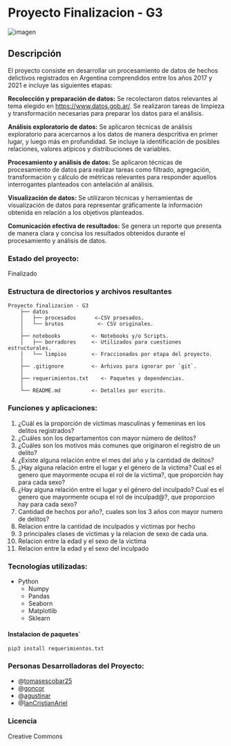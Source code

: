 # Proyecto Finalizacion - G3 
![imagen](https://raw.githubusercontent.com/ianCristianAriel/proc_datos_proyecto_final_G3/main/imagen.png)

## Descripción

El proyecto consiste en desarrollar un procesamiento de datos de hechos delictivos registrados en Argentina comprendidos entre los años 2017 y 2021 e incluye las siguientes etapas:

**Recolección y preparación de datos:** Se recolectaron datos relevantes al tema elegido en https://www.datos.gob.ar/. Se realizaron tareas de limpieza y transformación necesarias para preparar los datos para el análisis.

**Análisis exploratorio de datos:** Se aplicaron técnicas de análisis exploratorio para acercarnos a los datos de manera despcritiva en primer lugar, y luego más en profundidad. Se incluye la identificación de posibles relaciones, valores atípicos y distribuciones de variables.

**Procesamiento y análisis de datos:** Se aplicaron técnicas de procesamiento de datos para realizar tareas como filtrado, agregación, transformación y cálculo de métricas relevantes para responder aquellos interrogantes planteados con antelación al análisis.

**Visualización de datos:** Se utilizaron técnicas y herramientas de visualización de datos para representar gráficamente la información obtenida en relación a los objetivos planteados.

**Comunicación efectiva de resultados:** Se genera un reporte que presenta de manera clara y concisa los resultados obtenidos durante el procesamiento y análisis de datos.

### Estado del proyecto:
Finalizado

### Estructura de directorios y archivos resultantes

    Proyecto finalizacion - G3
        ├── datos
        │   ├── procesados      <-CSV proesados.
        │   └── brutos           <- CSV originales.
        │
        ├── notebooks          <- Notebooks y/o Scripts.
        │   ├── borradores     <- Utilizados para cuestiones estructurales.
        │   └── limpios        <- Fraccionados por etapa del proyecto.
        |
        ├── .gitignore         <- Arhivos para ignorar por `git`.
        │
        ├── requerimientos.txt    <- Paquetes y dependencias.
        │
        └── README.md          <- Detalles por escrito.

### Funciones y aplicaciones:

1. ¿Cuál es la proporción de víctimas masculinas y femeninas en los delitos registrados?
2. ¿Cuáles son los departamentos con mayor número de delitos?
3. ¿Cuáles son los motivos más comunes que originaron el registro de un delito?
4. ¿Existe alguna relación entre el mes del año y la cantidad de delitos?
5. ¿Hay alguna relación entre el lugar y el género de la victima? Cual es el genero que mayormente ocupa el rol de la victima?, que proporción hay para cada sexo?
6. ¿Hay alguna relación entre el lugar y el género del inculpado? Cual es el genero que mayormente ocupa el rol de inculpad@?, que proporcion hay para cada sexo?
7. Cantidad de hechos por año?, cuales son los 3 años con mayor numero de delitos?
8. Relacion entre la cantidad de inculpados y victimas por hecho
9. 3 principales clases de victimas y la relacion de sexo de cada una.
10. Relacion entre la edad y el sexo de la victima
11. Relacion entre la edad y el sexo del inculpado

### Tecnologías utilizadas:
- Python
  - Numpy
  - Pandas
  - Seaborn
  - Matplotlib
  - Sklearn
  
#### Instalacion de paquetes`

`pip3 install requerimientos.txt`

### Personas Desarrolladoras del Proyecto:
- @[tomasescobar25](https://github.com/tomasescobar25)
- @[goncor](https://github.com/GonCor)
- @[agustinar](https://github.com/agustinarr)
- @[IanCristianAriel](https://github.com/ianCristianAriel)

### Licencia
Creative Commons
